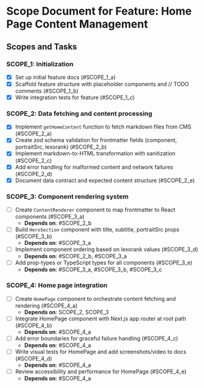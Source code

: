 # Scope Document for Feature: Home Page Content Management

## Scopes and Tasks

### SCOPE_1: Initialization
- [x] Set up initial feature docs (#SCOPE_1_a)
- [x] Scaffold feature structure with placeholder components and // TODO comments (#SCOPE_1_b)
- [x] Write integration tests for feature (#SCOPE_1_c)

### SCOPE_2: Data fetching and content processing
- [x] Implement `getHomeContent` function to fetch markdown files from CMS (#SCOPE_2_a)
- [x] Create zod schema validation for frontmatter fields (component, portraitSrc, lexorank) (#SCOPE_2_b)
- [x] Implement markdown-to-HTML transformation with sanitization (#SCOPE_2_c)
- [x] Add error handling for malformed content and network failures (#SCOPE_2_d)
- [x] Document data contract and expected content structure (#SCOPE_2_e)

### SCOPE_3: Component rendering system
- [ ] Create `ContentRenderer` component to map frontmatter to React components (#SCOPE_3_a)
  - **Depends on**: #SCOPE_2_b
- [ ] Build `HeroSection` component with title, subtitle, portraitSrc props (#SCOPE_3_b)
  - **Depends on**: #SCOPE_3_a
- [ ] Implement component ordering based on lexorank values (#SCOPE_3_d)
  - **Depends on**: #SCOPE_2_b, #SCOPE_3_a
- [ ] Add prop-types or TypeScript types for all components (#SCOPE_3_e)
  - **Depends on**: #SCOPE_3_a, #SCOPE_3_b, #SCOPE_3_c

### SCOPE_4: Home page integration
- [ ] Create `HomePage` component to orchestrate content fetching and rendering (#SCOPE_4_a)
  - **Depends on**: SCOPE_2, SCOPE_3
- [ ] Integrate HomePage component with Next.js app router at root path (#SCOPE_4_b)
  - **Depends on**: #SCOPE_4_a
- [ ] Add error boundaries for graceful failure handling (#SCOPE_4_c)
  - **Depends on**: #SCOPE_4_a
- [ ] Write visual tests for HomePage and add screenshots/video to docs (#SCOPE_4_d)
  - **Depends on**: #SCOPE_4_a
- [ ] Review accessibility and performance for HomePage (#SCOPE_4_e)
  - **Depends on**: #SCOPE_4_a

